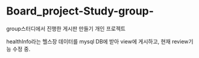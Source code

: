 # Board_project-Study-group-
group스터디에서 진행한 게시판 만들기 개인 프로젝트

healthInfo라는 헬스장 데이터를 mysql DB에 받아 view에 게시하고, 현재 review기능 수정 중.
